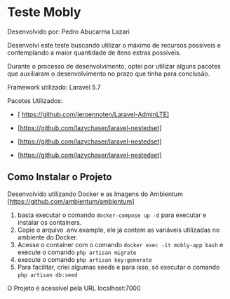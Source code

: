 # Teste Mobly 

Desenvolvido por: Pedro Abucarma Lazari

Desenvolvi este teste buscando utilizar o máximo de recursos possíveis e contemplando a maior quantidade de itens extras possíveis.

Durante o processo de desenvolvimento, optei por utilizar alguns pacotes que auxiliaram o desenvolvimento no prazo que tinha para conclusão.

Framework utilizado: Laravel 5.7

Pacotes Utilizados:

- [ https://github.com/jeroennoten/Laravel-AdminLTE]

- [https://github.com/lazychaser/laravel-nestedset]

- [https://github.com/lazychaser/laravel-nestedset]

- [https://github.com/lazychaser/laravel-nestedset]


## Como Instalar o Projeto

Desenvolvido utilizando Docker e as Imagens do Ambientum [https://github.com/ambientum/ambientum] 

1. basta executar o comando `docker-compose up -d` para executar e instalar os containers.
2. Copie o arquivo .env.example, ele já contem as variáveis utilizadas no ambiente do Docker.
3.  Acesse o container com o comando `docker exec -it mobly-app bash` e execute o comando `php artisan migrate`
4. execute o comando `php artisan key:generate`
4. Para facilitar, criei algumas seeds e para isso, só executar o comando `php artisan db:seed`

O Projeto é acessível pela URL localhost:7000


